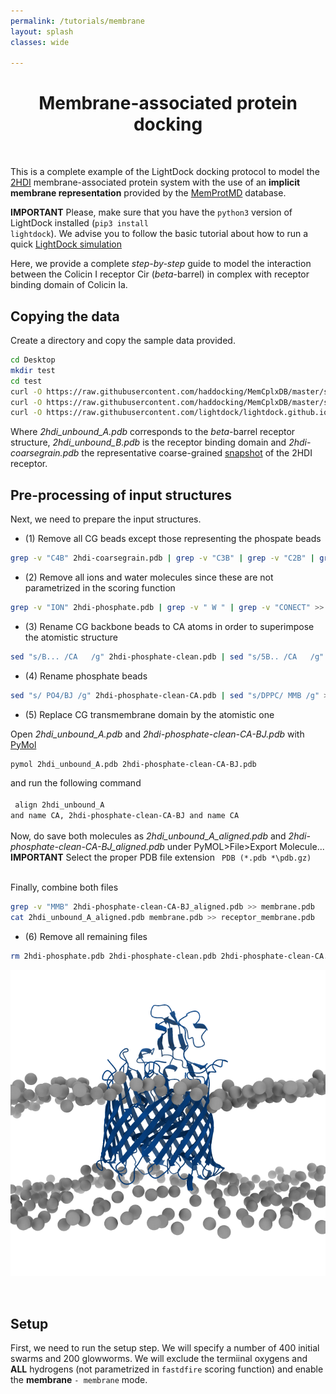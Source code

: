 ```yaml
---
permalink: /tutorials/membrane
layout: splash
classes: wide

---
```


<center><h1>Membrane-associated protein docking</h1></center><br>

This is a complete example of the LightDock docking protocol to model the [2HDI](https://www.rcsb.org/structure/2hdi) membrane-associated protein system with the use of an **implicit membrane representation** provided by the [MemProtMD](http://memprotmd.bioch.ox.ac.uk/) database.

**IMPORTANT** Please, make sure that you have the <code>python3</code> version of LightDock installed (<code>pip3 install lightdock</code>). We advise you to follow the basic tutorial about how to run a quick [LightDock simulation](https://lightdock.org/tutorials/2UUY)

Here, we provide a complete *step-by-step* guide to model the interaction between the Colicin I receptor Cir (*beta*-barrel) in complex with receptor binding domain of Colicin Ia.

## Copying the data
Create a directory and copy the sample data provided.

```bash
cd Desktop
mkdir test
cd test
curl -O https://raw.githubusercontent.com/haddocking/MemCplxDB/master/structures/2hdi/2hdi_unbound_A.pdb
curl -O https://raw.githubusercontent.com/haddocking/MemCplxDB/master/structures/2hdi/2hdi_unbound_B.pdb
curl -O https://raw.githubusercontent.com/lightdock/lightdock.github.io/master/tutorials/examples/2HDI/2hdi-coarsegrain.pdb
```

Where *2hdi_unbound_A.pdb* corresponds to the *beta*-barrel receptor structure, *2hdi_unbound_B.pdb* is the receptor binding domain and *2hdi-coarsegrain.pdb* the representative coarse-grained [snapshot](http://memprotmd.bioch.ox.ac.uk/_ref/PDB/2hdi/_sim/2hdi_default_dppc/) of the 2HDI receptor.

## Pre-processing of input structures
Next, we need to prepare the input structures.

- (1) Remove all CG beads except those representing the phospate beads

```bash
grep -v "C4B" 2hdi-coarsegrain.pdb | grep -v "C3B" | grep -v "C2B" | grep -v "C1B" | grep -v "C4A" | grep -v "C3A" | grep -v "C2A" | grep -v "C1A" | grep -v "GL2" | grep -v "GL1" | grep -v "NC3" >> 2hdi-phosphate.pdb
```

- (2) Remove all ions and water molecules since these are not parametrized in the scoring function

```bash
grep -v "ION" 2hdi-phosphate.pdb | grep -v " W " | grep -v "CONECT" >> 2hdi-phosphate-clean.pdb
```

- (3) Rename CG backbone beads to CA atoms in order to superimpose the atomistic structure

```bash
sed "s/B... /CA   /g" 2hdi-phosphate-clean.pdb | sed "s/5B.. /CA   /g" | sed "s/0BTN/CA  /g" | sed "s/0BEN/CA  /g" | sed "s/0BHN/CA  /g" >> 2hdi-phosphate-clean-CA.pdb
```

- (4) Rename phosphate beads

```bash
sed "s/ PO4/BJ /g" 2hdi-phosphate-clean-CA.pdb | sed "s/DPPC/ MMB /g" >> 2hdi-phosphate-clean-CA-BJ.pdb
```

- (5) Replace CG transmembrane domain by the atomistic one

Open *2hdi_unbound_A.pdb* and *2hdi-phosphate-clean-CA-BJ.pdb* with [PyMol](https://pymol.org/2/) 

```bash
pymol 2hdi_unbound_A.pdb 2hdi-phosphate-clean-CA-BJ.pdb
```

and run the following command <br> <br>
<code> align 2hdi_unbound_A and name CA, 2hdi-phosphate-clean-CA-BJ and name CA </code> <br> <br>
Now, do save both molecules as *2hdi_unbound_A_aligned.pdb* and *2hdi-phosphate-clean-CA-BJ_aligned.pdb* under PyMOL>File>Export Molecule... <br>
**IMPORTANT** Select the proper PDB file extension <code> PDB (*\.pdb *\pdb.gz) </code> <br> <br>

Finally, combine both files

```bash
grep -v "MMB" 2hdi-phosphate-clean-CA-BJ_aligned.pdb >> membrane.pdb
cat 2hdi_unbound_A_aligned.pdb membrane.pdb >> receptor_membrane.pdb
```

- (6) Remove all remaining files

```bash
rm 2hdi-phosphate.pdb 2hdi-phosphate-clean.pdb 2hdi-phosphate-clean-CA.pdb 2hdi-phosphate-clean-CA-BJ.pdb 2hdi_unbound_A_aligned.pdb 2hdi-phosphate-clean-CA-BJ_aligned.pdb membrane.pdb
```

<p align="center">
  <img src="../assets/images/2hdi_membrane.png">
</p><br>

## Setup
First, we need to run the setup step. We will specify a number of 400 initial swarms and 200 glowworms. We will exclude the termiinal oxygens and **ALL** hydrogens (not parametrized in `fastdfire` scoring function) and enable the **membrane** <code>- membrane</code> mode.


